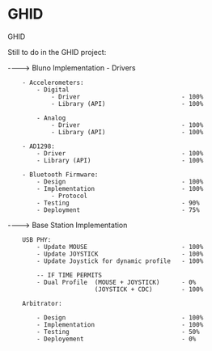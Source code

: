GHID
====

GHID


Still to do in the GHID project:
	
---->	Bluno Implementation - Drivers
		
		- Accelerometers:
			- Digital			
				- Driver							- 100%
				- Library (API)						- 100%
				
			- Analog
				- Driver							- 100%
				- Library (API)						- 100%
			
		- AD1298:
			- Driver								- 100%
			- Library (API)							- 100%
			
		- Bluetooth Firmware:
			- Design								- 100%
			- Implementation						- 100%
				- Protocol						
			- Testing								- 90%
			- Deployment							- 75%

---->	Base Station Implementation
	
		USB PHY:
			- Update MOUSE							- 100%
			- Update JOYSTICK						- 100%
			- Update Joystick for dynamic profile	- 100%
			
			-- IF TIME PERMITS
			- Dual Profile	(MOUSE + JOYSTICK) 		- 0%
							(JOYSTICK + CDC)		- 100%
									
		Arbitrator:
			
			- Design								- 100%
			- Implementation						- 100%
			- Testing								- 50%
			- Deployement							- 0%
			
	
	